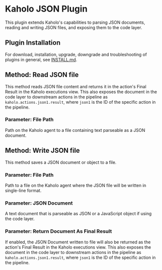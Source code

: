 # Kaholo JSON Plugin
This plugin extends Kaholo's capabilities to parsing JSON documents, reading and writing JSON files, and exposing them to the code layer.

## Plugin Installation
For download, installation, upgrade, downgrade and troubleshooting of plugins in general, see [INSTALL.md](./INSTALL.md).

## Method: Read JSON file
This method reads JSON file content and returns it in the action's Final Result in the Kaholo executions view. This also exposes the document in the code layer to downstream actions in the pipeline as `kaholo.actions.json1.result`, where `json1` is the ID of the specific action in the pipeline.

### Parameter: File Path
Path on the Kaholo agent to a file containing text parseable as a JSON document.

## Method: Write JSON file
This method saves a JSON document or object to a file.

### Parameter: File Path
Path to a file on the Kaholo agent where the JSON file will be written in single-line format.

### Parameter: JSON Document
A text document that is parseable as JSON or a JavaScript object if using the code layer.
 
### Parameter: Return Document As Final Result
If enabled, the JSON Document written to file will also be returned as the action's Final Result in the Kaholo executions view. This also exposes the document in the code layer to downstream actions in the pipeline as `kaholo.actions.json1.result`, where `json1` is the ID of the specific action in the pipeline.
